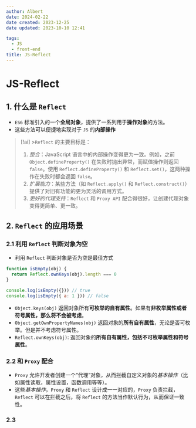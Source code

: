```yaml
---
author: Albert
date: 2024-02-22
date created: 2023-12-25
date updated: 2023-10-10 12:41

tags:
  - JS
  - front-end
title: JS-Reflect
---
```


# JS-Reflect

## 1. 什么是 `Reflect`

- `ES6` 标准引入的一个**全局对象**，提供了一系列用于**操作对象**的方法。
- 这些方法可以便捷地实现对于 `JS` 的**内部操作**

> [!ai] >`Reflect` 的主要目标是：
>
> 1.  _整合_：JavaScript 语言中的内部操作变得更为一致。例如，之前 `Object.defineProperty()` 在失败时抛出异常，而赋值操作则返回 `false`。使用 `Reflect.defineProperty()` 和 `Reflect.set()`，这两种操作在失败时都会返回 `false`。
> 2.  _扩展能力_：某些方法（如 `Reflect.apply()` 和 `Reflect.construct()`）提供了对旧有功能的更为灵活的调用方式。
> 3.  _更好的代理支持_：`Reflect` 和 `Proxy API` 配合得很好，让创建代理对象变得更简单、更一致。

## 2. `Reflect` 的应用场景

### 2.1 利用 `Reflect` 判断对象为空

- 利用 `Reflect` 判断对象是否为空是最佳方式

```js
function isEmpty(obj) {
  return Reflect.ownKeys(obj).length === 0
}

console.log(isEmpty({})) // true
console.log(isEmpty({ a: 1 })) // false
```

- `Object.keys(obj)` 返回对象所有**可枚举的自有属性**。如果有**非枚举属性或者符号属性，那么将不会被考虑**。
- `Object.getOwnPropertyNames(obj)` 返回对象的**所有自有属性**，无论是否可枚举。但是并不考虑符号属性。
- `Reflect.ownKeys(obj)`: 返回对象的**所有自有属性，包括不可枚举属性和符号属性**。

### 2.2 和 `Proxy` 配合

- `Proxy` 允许开发者创建一个“代理”对象，从而拦截自定义对象的*基本操作*（比如属性读取，属性设置，函数调用等等）。
- 这些*基本操作*，`Proxy` 和 `Reflect` 设计成一一对应的，`Proxy` 负责拦截， `Reflect` 可以在拦截之后，将 `Reflect` 的方法当作默认行为，从而保证一致性。

### 2.3
